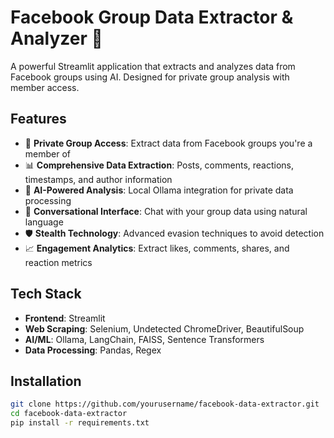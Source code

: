 # Facebook Group Data Extractor & Analyzer 🔐

A powerful Streamlit application that extracts and analyzes data from Facebook groups using AI. Designed for private group analysis with member access.

## Features
- 🔐 **Private Group Access**: Extract data from Facebook groups you're a member of
- 📊 **Comprehensive Data Extraction**: Posts, comments, reactions, timestamps, and author information
- 🧠 **AI-Powered Analysis**: Local Ollama integration for private data processing
- 💬 **Conversational Interface**: Chat with your group data using natural language
- 🛡️ **Stealth Technology**: Advanced evasion techniques to avoid detection
- 📈 **Engagement Analytics**: Extract likes, comments, shares, and reaction metrics

## Tech Stack
- **Frontend**: Streamlit
- **Web Scraping**: Selenium, Undetected ChromeDriver, BeautifulSoup
- **AI/ML**: Ollama, LangChain, FAISS, Sentence Transformers
- **Data Processing**: Pandas, Regex

## Installation
```bash
git clone https://github.com/yourusername/facebook-data-extractor.git
cd facebook-data-extractor
pip install -r requirements.txt
